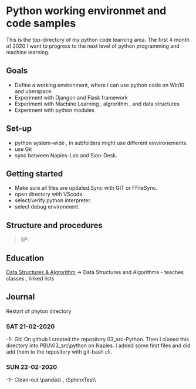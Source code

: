 # Python working environmet and code samples

This is the top-directory of my python code learning area. The first 4 month of 2020 I want to progress to the next level of python programming and machine learning.

## Goals

- Define a working environment, where I can use python code on Win10 and uberspace.
- Experiment with Djangon and Flask framework
- Experiment with Machine Learning , algrorithm , and data structures
- Experiment with python modules

## Set-up

- python system-wide , in subfolders might use different einvironements.
- use Git
- sync between Naples-Lab and Sion-Desk.

## Getting started

- Make sure all files are updated.Sync with GIT or FFileSync.
- open directory with VScode.
- select/verify python interpreter.
- select debug environment.

## Structure and procedures

>SP:

## Education

[Data Structures & Algrorithm](https://www.youtube.com/watch?v=bum_19loj9A&list=PLBZBJbE_rGRV8D7XZ08LK6z-4zPoWzu5H) -> Data Structures and Algorithms - teaches classes , linked lists

## Journal

Restart of phyton directory

### SAT  21-02-2020

-1- Git¦
On github I created the repository 03_src-Python. Then I cloned this directory into PBU\03_src\python on Naples. I added some first files and did add them to the repository with git-bash cli.

### SUN  22-02-2020

-1-  Clean-out
\pandas\ , \SphinxTest\
